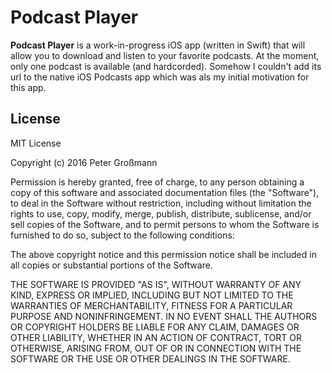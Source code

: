 # Podcast Player
**Podcast Player** is a work-in-progress iOS app (written in Swift) that will allow you to download and listen to your favorite podcasts. At the moment, only one podcast is available (and hardcorded). Somehow I couldn't add its url to the native iOS Podcasts app which was als my initial motivation for this app.

## License
MIT License

Copyright (c) 2016 Peter Großmann

Permission is hereby granted, free of charge, to any person obtaining a copy
of this software and associated documentation files (the "Software"), to deal
in the Software without restriction, including without limitation the rights
to use, copy, modify, merge, publish, distribute, sublicense, and/or sell
copies of the Software, and to permit persons to whom the Software is
furnished to do so, subject to the following conditions:

The above copyright notice and this permission notice shall be included in all
copies or substantial portions of the Software.

THE SOFTWARE IS PROVIDED "AS IS", WITHOUT WARRANTY OF ANY KIND, EXPRESS OR
IMPLIED, INCLUDING BUT NOT LIMITED TO THE WARRANTIES OF MERCHANTABILITY,
FITNESS FOR A PARTICULAR PURPOSE AND NONINFRINGEMENT. IN NO EVENT SHALL THE
AUTHORS OR COPYRIGHT HOLDERS BE LIABLE FOR ANY CLAIM, DAMAGES OR OTHER
LIABILITY, WHETHER IN AN ACTION OF CONTRACT, TORT OR OTHERWISE, ARISING FROM,
OUT OF OR IN CONNECTION WITH THE SOFTWARE OR THE USE OR OTHER DEALINGS IN THE
SOFTWARE.
